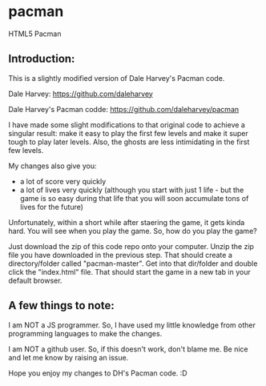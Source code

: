 # pacman
HTML5 Pacman

Introduction:
----

This is a slightly modified version of Dale Harvey's Pacman code.

Dale Harvey: https://github.com/daleharvey

Dale Harvey's Pacman codde: https://github.com/daleharvey/pacman

I have made some slight modifications to that original code to achieve a singular result: make it easy to play the first few levels and make it super tough to play later levels. Also, the ghosts are less intimidating in the first few levels.

My changes also give you:
* a lot of score very quickly
* a lot of lives very quickly (although you start with just 1 life - but the game is so easy during that life that you will soon accumulate tons of lives for the future)

Unfortunately, within a short while after staering the game, it gets kinda hard. You will see when you play the game. So, how do you play the game?

Just download the zip of this code repo onto your computer. Unzip the zip file you have downloaded in the previous step. That should create a directory/folder called "pacman-master". Get into that dir/folder and double click the "index.html" file. That should start the game in a new tab in your default browser.

A few things to note:
----

I am NOT a JS programmer. So, I have used my little knowledge from other programming languages to make the changes.

I am NOT a github user. So, if this doesn't work, don't blame me. Be nice and let me know by raising an issue.

Hope you enjoy my changes to DH's Pacman code. :D
